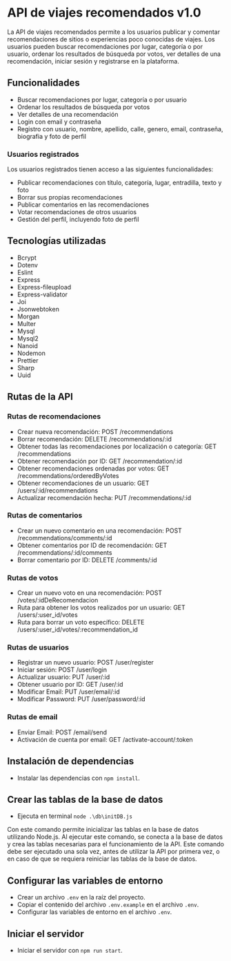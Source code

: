 # API de viajes recomendados v1.0

La API de viajes recomendados permite a los usuarios publicar y comentar recomendaciones de sitios o experiencias
poco conocidas de viajes. Los usuarios pueden buscar recomendaciones por lugar, categoría o por usuario, ordenar
los resultados de búsqueda por votos, ver detalles de una recomendación, iniciar sesión y registrarse en la plataforma.

## Funcionalidades

- Buscar recomendaciones por lugar, categoría o por usuario
- Ordenar los resultados de búsqueda por votos
- Ver detalles de una recomendación
- Login con email y contraseña
- Registro con usuario, nombre, apellido, calle, genero, email, contraseña, biografia y foto de perfil

### Usuarios registrados

Los usuarios registrados tienen acceso a las siguientes funcionalidades:

- Publicar recomendaciones con título, categoría, lugar, entradilla, texto y foto
- Borrar sus propias recomendaciones
- Publicar comentarios en las recomendaciones
- Votar recomendaciones de otros usuarios
- Gestión del perfil, incluyendo foto de perfil

## Tecnologías utilizadas

- Bcrypt
- Dotenv
- Eslint
- Express
- Express-fileupload
- Express-validator
- Joi
- Jsonwebtoken
- Morgan
- Multer
- Mysql
- Mysql2
- Nanoid
- Nodemon
- Prettier
- Sharp
- Uuid

## Rutas de la API

### Rutas de recomendaciones

- Crear nueva recomendación: POST /recommendations
- Borrar recomendación: DELETE /recommendations/:id
- Obtener todas las recomendaciones por localización o categoría: GET /recommendations
- Obtener recomendación por ID: GET /recommendation/:id
- Obtener recomendaciones ordenadas por votos: GET /recommendations/orderedByVotes
- Obtener recomendaciones de un usuario: GET /users/:id/recommendations
- Actualizar recomendación hecha: PUT /recommendations/:id

### Rutas de comentarios

- Crear un nuevo comentario en una recomendación: POST /recommendations/comments/:id
- Obtener comentarios por ID de recomendación: GET /recommendations/:id/comments
- Borrar comentario por ID: DELETE /comments/:id

### Rutas de votos

- Crear un nuevo voto en una recomendación: POST /votes/:idDeRecomendacion
- Ruta para obtener los votos realizados por un usuario: GET /users/:user_id/votes
- Ruta para borrar un voto específico: DELETE /users/:user_id/votes/:recommendation_id

### Rutas de usuarios

- Registrar un nuevo usuario: POST /user/register
- Iniciar sesión: POST /user/login
- Actualizar usuario: PUT /user/:id
- Obtener usuario por ID: GET /user/:id
- Modificar Email: PUT /user/email/:id
- Modificar Password: PUT /user/password/:id

### Rutas de email

- Enviar Email: POST /email/send
- Activación de cuenta por email: GET /activate-account/:token

## Instalación de dependencias

- Instalar las dependencias con `npm install`.

## Crear las tablas de la base de datos

- Ejecuta en terminal `node .\db\initDB.js`

Con este comando permite inicializar las tablas en la base de datos utilizando Node.js.
Al ejecutar este comando, se conecta a la base de datos y crea las tablas necesarias para
el funcionamiento de la API. Este comando debe ser ejecutado una sola vez, antes de utilizar
la API por primera vez, o en caso de que se requiera reiniciar las tablas de la base de datos.

## Configurar las variables de entorno

- Crear un archivo `.env` en la raíz del proyecto.
- Copiar el contenido del archivo `.env.example` en el archivo `.env`.
- Configurar las variables de entorno en el archivo `.env`.

## Iniciar el servidor

- Iniciar el servidor con `npm run start`.
